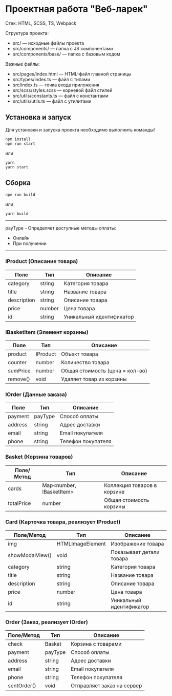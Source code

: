 # Проектная работа "Веб-ларек"

Стек: HTML, SCSS, TS, Webpack

Структура проекта:
- src/ — исходные файлы проекта
- src/components/ — папка с JS компонентами
- src/components/base/ — папка с базовым кодом

Важные файлы:
- src/pages/index.html — HTML-файл главной страницы
- src/types/index.ts — файл с типами
- src/index.ts — точка входа приложения
- src/scss/styles.scss — корневой файл стилей
- src/utils/constants.ts — файл с константами
- src/utils/utils.ts — файл с утилитами

## Установка и запуск
Для установки и запуска проекта необходимо выполнить команды!

```
npm install
npm run start
```

или

```
yarn
yarn start
```
## Сборка

```
npm run build
```

или

```
yarn build
```
---

payType - Определяет доступные методы оплаты:
- Онлайн 
- При получении

---

### IProduct (Описание товара)
| Поле        | Тип     | Описание             |
|------------|--------|----------------------|
| category   | string | Категория товара     |
| title      | string | Название товара      |
| description| string | Описание товара      |
| price      | number | Цена товара          |
| id         | string | Уникальный идентификатор |

### IBasketItem (Элемент корзины)
| Поле      | Тип      | Описание                          |
|----------|---------|----------------------------------|
| product  | IProduct | Объект товара                    |
| counter  | number  | Количество товара                 |
| sumPrice | number  | Общая стоимость (цена × кол-во)   |
| remove() | void    | Удаляет товар из корзины          |

### IOrder (Данные заказа)
| Поле     | Тип     | Описание             |
|---------|--------|----------------------|
| payment | payType | Способ оплаты        |
| address | string | Адрес доставки       |
| email   | string | Email покупателя     |
| phone   | string | Телефон покупателя   |

### Basket (Корзина товаров)
| Поле/Метод  | Тип                        | Описание                    |
|------------|---------------------------|-----------------------------|
| cards      | Map<number, IBasketItem>  | Коллекция товаров в корзине |
| totalPrice | number                     | Общая стоимость корзины     |

### Card (Карточка товара, реализует IProduct)
| Поле/Метод       | Тип              | Описание                 |
|-----------------|-----------------|-------------------------|
| img            | HTMLImageElement | Изображение товара      |
| showModalView() | void            | Показывает детали товара |
| category       | string          | Категория товара        |
| title         | string          | Название товара         |
| description   | string          | Описание товара         |
| price         | number          | Цена товара             |
| id           | string          | Уникальный идентификатор |

### Order (Заказ, реализует IOrder)
| Поле/Метод  | Тип     | Описание                   |
|------------|--------|--------------------------|
| check      | Basket | Корзина с товарами       |
| payment    | payType | Способ оплаты            |
| address    | string | Адрес доставки           |
| email      | string | Email покупателя         |
| phone      | string | Телефон покупателя       |
| sentOrder() | void   | Отправляет заказ на сервер |